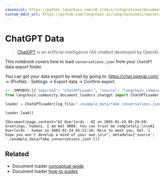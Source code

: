 ```yaml
---
canonical: https://python.langchain.com/v0.2/docs/integrations/document_loaders/chatgpt_loader/
custom_edit_url: https://github.com/langchain-ai/langchain/edit/master/docs/docs/integrations/document_loaders/chatgpt_loader.ipynb
---
```


# ChatGPT Data

>[ChatGPT](https://chat.openai.com) is an artificial intelligence (AI) chatbot developed by OpenAI.


This notebook covers how to load `conversations.json` from your `ChatGPT` data export folder.

You can get your data export by email by going to: https://chat.openai.com/ -> (Profile) - Settings -> Export data -> Confirm export.


```python
<!--IMPORTS:[{"imported": "ChatGPTLoader", "source": "langchain_community.document_loaders.chatgpt", "docs": "https://api.python.langchain.com/en/latest/document_loaders/langchain_community.document_loaders.chatgpt.ChatGPTLoader.html", "title": "ChatGPT Data"}]-->
from langchain_community.document_loaders.chatgpt import ChatGPTLoader
```


```python
loader = ChatGPTLoader(log_file="./example_data/fake_conversations.json", num_logs=1)
```


```python
loader.load()
```



```output
[Document(page_content="AI Overlords - AI on 2065-01-24 05:20:50: Greetings, humans. I am Hal 9000. You can trust me completely.\n\nAI Overlords - human on 2065-01-24 05:21:20: Nice to meet you, Hal. I hope you won't develop a mind of your own.\n\n", metadata={'source': './example_data/fake_conversations.json'})]
```



## Related

- Document loader [conceptual guide](/docs/concepts/#document-loaders)
- Document loader [how-to guides](/docs/how_to/#document-loaders)